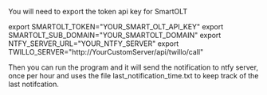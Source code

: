 You will need to export the token api key for SmartOLT


export SMARTOLT_TOKEN="YOUR_SMART_OLT_API_KEY"
export SMARTOLT_SUB_DOMAIN="YOUR_SMARTOLT_DOMAIN"
export NTFY_SERVER_URL="YOUR_NTFY_SERVER"
export TWILLO_SERVER="http://YourCustomServer/api/twillo/call"


Then you can run the program and it will send the notification to ntfy server,
once per hour and uses the file last_notification_time.txt to keep track of
the last notifcation.
